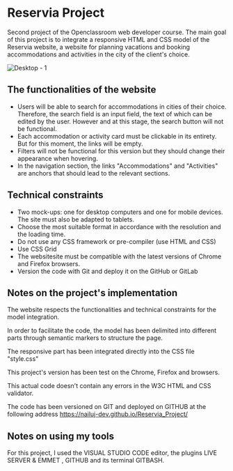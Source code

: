 # Reservia Project
Second project of the Openclassroom web developer course. The main goal of this project is to integrate a responsive HTML and CSS model of the Reservia website, a website for planning vacations and booking accommodations and activities in the city of the client's choice.

![Desktop - 1](https://user-images.githubusercontent.com/78428426/127329097-87974647-2808-4775-8af4-24bbafb902ef.png)

## The functionalities of the website

- Users will be able to search for accommodations in cities of their choice. Therefore, the search field is an input field, the text of which can be edited by the user. However and at this stage, the search button will not be functional.
- Each accommodation or activity card must be clickable in its entirety. But for this moment, the links will be empty.
- Filters will not be functional for this version but they should change their appearance when hovering.
- In the navigation section, the links "Accommodations" and "Activities" are anchors that should lead to the relevant sections.

## Technical constraints

- Two mock-ups: one for desktop computers and one for mobile devices. The site must also be adapted to tablets.
- Choose the most suitable format in accordance with the resolution and the loading time.
- Do not use any CSS framework or pre-compiler (use HTML and CSS)
- Use CSS Grid
- The websitesite must be compatible with the latest versions of Chrome and Firefox browsers.
- Version the code with Git and deploy it on the GitHub or GitLab

## Notes on the project's implementation

The website respects the functionalities and technical constraints for the model integration.

In order to facilitate the code, the model has been delimited into different parts through semantic markers to structure the page.
  
The responsive part has been integrated directly into the CSS file "style.css"

This project's version has been test on the Chrome, Firefox and browsers. 
  
This actual code doesn't contain any errors in the W3C HTML and CSS validator.
  
The code has been versioned on GIT and deployed on GITHUB at the following address https://nailuj-dev.github.io/Reservia_Project/
 
## Notes on using my tools
For this project, I used the VISUAL STUDIO CODE editor, the plugins LIVE SERVER & EMMET , GITHUB and its terminal GITBASH.
